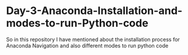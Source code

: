 # Day-3-Anaconda-Installation-and-modes-to-run-Python-code
So in this repository I have mentioned about the installation process for Anaconda Navigation and also different modes to run python code
